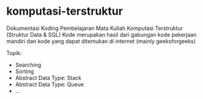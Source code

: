 # komputasi-terstruktur

Dokumentasi Koding Pembelajaran Mata Kuliah Komputasi Terstruktur (Struktur Data & SQL)
Kode merupakan hasil dari gabungan kode pekerjaan mandiri dan kode yang dapat ditemukan di internet (mainly geeksforgeeks)

Topik:
- Searching
- Sorting
- Abstract Data Type: Stack
- Abstract Data Type: Queue
- ...
